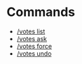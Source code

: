 # Commands
- [/votes list](./commands/list.md)
- [/votes ask](./commands/ask.md)
- [/votes force](./commands/force.md)
- [/votes undo](./commands/undo.md)